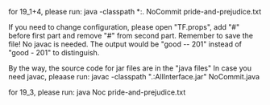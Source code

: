 for 19_1+4, please run:
java -classpath *:. NoCommit pride-and-prejudice.txt

If you need to change configuration, please open "TF.props", add "#" before first part and remove "#" from second part.
Remember to save the file!
No javac is needed.
The output would be "good -- 201" instead of "good - 201" to distinguish.

By the way, the source code for jar files are in the "java files"
In case you need javac, pleaase run:
javac -classpath ".:AllInterface.jar" NoCommit.java


for 19_3, please run:
java Noc pride-and-prejudice.txt
